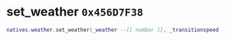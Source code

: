 # set_weather `0x456D7F38`

```lua
natives.weather.set_weather(_weather --[[ number ]], _transitionspeed --[[ number ]])
```